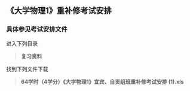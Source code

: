 ## 《大学物理1》重补修考试安排

### 具体参见考试安排文件

进入下列目录

> **复习资料**

找到下列文件下载

> **64学时（4学分）《大学物理1》宜宾、自贡组班重补修考试安排 (1).xls**







